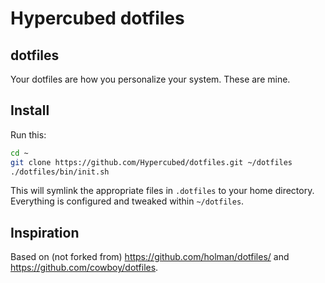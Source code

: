 # Hypercubed dotfiles

## dotfiles

Your dotfiles are how you personalize your system. These are mine.

## Install

Run this:

```sh
cd ~
git clone https://github.com/Hypercubed/dotfiles.git ~/dotfiles
./dotfiles/bin/init.sh
```

This will symlink the appropriate files in `.dotfiles` to your home directory.
Everything is configured and tweaked within `~/dotfiles`.

## Inspiration

Based on (not forked from) https://github.com/holman/dotfiles/ and https://github.com/cowboy/dotfiles.
